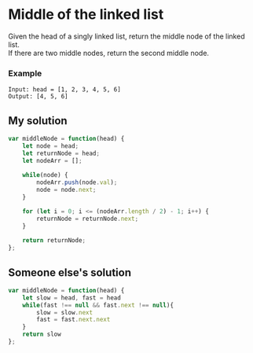 # Middle of the linked list

Given the head of a singly linked list, return the middle node of the linked list.
<br>
If there are two middle nodes, return the second middle node.

### Example
```
Input: head = [1, 2, 3, 4, 5, 6]
Output: [4, 5, 6]
```

## My solution
```js
var middleNode = function(head) {
    let node = head;
    let returnNode = head;
    let nodeArr = [];
    
    while(node) {
        nodeArr.push(node.val);
        node = node.next;
    }

    for (let i = 0; i <= (nodeArr.length / 2) - 1; i++) {
        returnNode = returnNode.next;
    }
    
    return returnNode;
};
```

## Someone else's solution
```js
var middleNode = function(head) {
    let slow = head, fast = head
    while(fast !== null && fast.next !== null){
        slow = slow.next
        fast = fast.next.next
    }
    return slow
};
```
